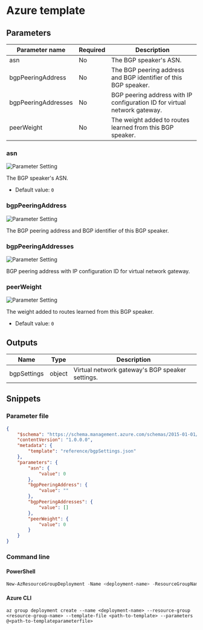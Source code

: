 # Azure template

## Parameters

Parameter name | Required | Description
-------------- | -------- | -----------
asn            | No       | The BGP speaker's ASN.
bgpPeeringAddress | No       | The BGP peering address and BGP identifier of this BGP speaker.
bgpPeeringAddresses | No       | BGP peering address with IP configuration ID for virtual network gateway.
peerWeight     | No       | The weight added to routes learned from this BGP speaker.

### asn

![Parameter Setting](https://img.shields.io/badge/parameter-optional-green?style=flat-square)

The BGP speaker's ASN.

- Default value: `0`

### bgpPeeringAddress

![Parameter Setting](https://img.shields.io/badge/parameter-optional-green?style=flat-square)

The BGP peering address and BGP identifier of this BGP speaker.

### bgpPeeringAddresses

![Parameter Setting](https://img.shields.io/badge/parameter-optional-green?style=flat-square)

BGP peering address with IP configuration ID for virtual network gateway.

### peerWeight

![Parameter Setting](https://img.shields.io/badge/parameter-optional-green?style=flat-square)

The weight added to routes learned from this BGP speaker.

- Default value: `0`

## Outputs

Name | Type | Description
---- | ---- | -----------
bgpSettings | object | Virtual network gateway's BGP speaker settings.

## Snippets

### Parameter file

```json
{
    "$schema": "https://schema.management.azure.com/schemas/2015-01-01/deploymentParameters.json#",
    "contentVersion": "1.0.0.0",
    "metadata": {
        "template": "reference/bgpSettings.json"
    },
    "parameters": {
        "asn": {
            "value": 0
        },
        "bgpPeeringAddress": {
            "value": ""
        },
        "bgpPeeringAddresses": {
            "value": []
        },
        "peerWeight": {
            "value": 0
        }
    }
}
```

### Command line

#### PowerShell

```powershell
New-AzResourceGroupDeployment -Name <deployment-name> -ResourceGroupName <resource-group-name> -TemplateFile <path-to-template> -TemplateParameterFile <path-to-templateparameter>
```

#### Azure CLI

```text
az group deployment create --name <deployment-name> --resource-group <resource-group-name> --template-file <path-to-template> --parameters @<path-to-templateparameterfile>
```
